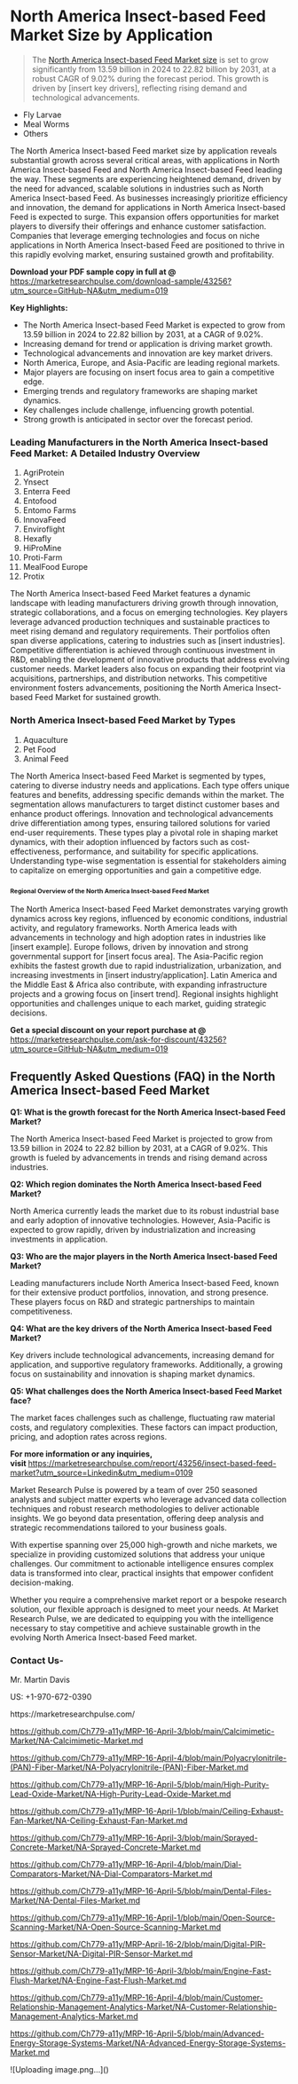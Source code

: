 <h1>North America Insect-based Feed Market&nbsp;Size by Application</h1><blockquote><p>The <a href="https://marketresearchpulse.com/download-sample/43256?utm_source=GitHub-NA&amp;utm_medium=019">North America Insect-based Feed Market size</a> is set to grow significantly from 13.59 billion in 2024 to 22.82 billion by 2031, at a robust CAGR of 9.02% during the forecast period. This growth is driven by [insert key drivers], reflecting rising demand and technological advancements.</p></blockquote><ul><li>Fly Larvae<li> Meal Worms<li> Others</li></ul><p>The North America Insect-based Feed market size by application reveals substantial growth across several critical areas, with applications in North America Insect-based Feed and North America Insect-based Feed leading the way. These segments are experiencing heightened demand, driven by the need for advanced, scalable solutions in industries such as North America Insect-based Feed. As businesses increasingly prioritize efficiency and innovation, the demand for applications in North America Insect-based Feed is expected to surge. This expansion offers opportunities for market players to diversify their offerings and enhance customer satisfaction. Companies that leverage emerging technologies and focus on niche applications in North America Insect-based Feed are positioned to thrive in this rapidly evolving market, ensuring sustained growth and profitability.</p><p><strong>Download your PDF sample copy in full at @ </strong><a href="https://marketresearchpulse.com/download-sample/43256?utm_source=GitHub-NA&amp;utm_medium=019">https://marketresearchpulse.com/download-sample/43256?utm_source=GitHub-NA&amp;utm_medium=019</a></p><p><strong>Key Highlights: </strong></p><ul><li>The North America Insect-based Feed Market is expected to grow from 13.59 billion in 2024 to 22.82 billion by 2031, at a CAGR of 9.02%.</li><li>Increasing demand for trend or application is driving market growth.</li><li>Technological advancements and innovation are key market drivers.</li><li>North America, Europe, and Asia-Pacific are leading regional markets.</li><li>Major players are focusing on insert focus area to gain a competitive edge.</li><li>Emerging trends and regulatory frameworks are shaping market dynamics.</li><li>Key challenges include challenge, influencing growth potential.</li><li>Strong growth is anticipated in sector over the forecast period.</li></ul><h3>Leading Manufacturers in the North America Insect-based Feed Market: A Detailed Industry Overview</h3><ol><li>AgriProtein</li><li>Ynsect</li><li>Enterra Feed</li><li>Entofood</li><li>Entomo Farms</li><li>InnovaFeed</li><li>Enviroflight</li><li>Hexafly</li><li>HiProMine</li><li>Proti-Farm</li><li>MealFood Europe</li><li>Protix</li></ol><div class="flex max-w-full flex-col flex-grow"><div class="min-h-8 text-message flex w-full flex-col items-end gap-2 whitespace-normal break-words [.text-message+&amp;]:mt-5" dir="auto" data-message-author-role="assistant" data-message-id="fd8432e4-4910-450d-b182-61b7bfb0a01f" data-message-model-slug="gpt-4o"><div class="flex w-full flex-col gap-1 empty:hidden first:pt-[3px]"><div class="markdown prose w-full break-words dark:prose-invert light"><p>The North America Insect-based Feed Market features a dynamic landscape with leading manufacturers driving growth through innovation, strategic collaborations, and a focus on emerging technologies. Key players leverage advanced production techniques and sustainable practices to meet rising demand and regulatory requirements. Their portfolios often span diverse applications, catering to industries such as [insert industries]. Competitive differentiation is achieved through continuous investment in R&amp;D, enabling the development of innovative products that address evolving customer needs. Market leaders also focus on expanding their footprint via acquisitions, partnerships, and distribution networks. This competitive environment fosters advancements, positioning the North America Insect-based Feed Market for sustained growth.</p></div></div></div></div><h3>North America Insect-based Feed Market by Types</h3><ol><li>Aquaculture<li> Pet Food<li> Animal Feed</li></ol><div class="flex max-w-full flex-col flex-grow"><div class="min-h-8 text-message flex w-full flex-col items-end gap-2 whitespace-normal break-words [.text-message+&amp;]:mt-5" dir="auto" data-message-author-role="assistant" data-message-id="084470be-0bb7-4664-bddf-5156b4f41249" data-message-model-slug="gpt-4o-mini"><div class="flex w-full flex-col gap-1 empty:hidden first:pt-[3px]"><div class="markdown prose w-full break-words dark:prose-invert light"><p>The North America Insect-based Feed Market is segmented by types, catering to diverse industry needs and applications. Each type offers unique features and benefits, addressing specific demands within the market. The segmentation allows manufacturers to target distinct customer bases and enhance product offerings. Innovation and technological advancements drive differentiation among types, ensuring tailored solutions for varied end-user requirements. These types play a pivotal role in shaping market dynamics, with their adoption influenced by factors such as cost-effectiveness, performance, and suitability for specific applications. Understanding type-wise segmentation is essential for stakeholders aiming to capitalize on emerging opportunities and gain a competitive edge.</p></div></div></div></div><h3><span style="font-size: 11px;">Regional Overview of the North America Insect-based Feed Market</span></h3><div class="flex max-w-full flex-col flex-grow"><div class="min-h-8 text-message flex w-full flex-col items-end gap-2 whitespace-normal break-words [.text-message+&amp;]:mt-5" dir="auto" data-message-author-role="assistant" data-message-id="e9038762-ce64-4e30-91c9-9bd413514231" data-message-model-slug="gpt-4o-mini"><div class="flex w-full flex-col gap-1 empty:hidden first:pt-[3px]"><div class="markdown prose w-full break-words dark:prose-invert light"><p>The North America Insect-based Feed Market demonstrates varying growth dynamics across key regions, influenced by economic conditions, industrial activity, and regulatory frameworks. North America leads with advancements in technology and high adoption rates in industries like [insert example]. Europe follows, driven by innovation and strong governmental support for [insert focus area]. The Asia-Pacific region exhibits the fastest growth due to rapid industrialization, urbanization, and increasing investments in [insert industry/application]. Latin America and the Middle East &amp; Africa also contribute, with expanding infrastructure projects and a growing focus on [insert trend]. Regional insights highlight opportunities and challenges unique to each market, guiding strategic decisions.</p></div></div></div></div><p><strong>Get a special discount on your report purchase at @ </strong><a href="https://marketresearchpulse.com/ask-for-discount/43256?utm_source=GitHub-NA&amp;utm_medium=019">https://marketresearchpulse.com/ask-for-discount/43256?utm_source=GitHub-NA&amp;utm_medium=019</a></p><h2>Frequently Asked Questions (FAQ) in the North America Insect-based Feed Market</h2><p><strong>Q1: What is the growth forecast for the North America Insect-based Feed Market?</strong></p><p>The North America Insect-based Feed Market is projected to grow from 13.59 billion in 2024 to 22.82 billion by 2031, at a CAGR of 9.02%. This growth is fueled by advancements in trends and rising demand across industries.</p><p><strong>Q2: Which region dominates the North America Insect-based Feed Market?</strong></p><p>North America currently leads the market due to its robust industrial base and early adoption of innovative technologies. However, Asia-Pacific is expected to grow rapidly, driven by industrialization and increasing investments in application.</p><p><strong>Q3: Who are the major players in the North America Insect-based Feed Market?</strong></p><p>Leading manufacturers include North America Insect-based Feed, known for their extensive product portfolios, innovation, and strong presence. These players focus on R&amp;D and strategic partnerships to maintain competitiveness.</p><p><strong>Q4: What are the key drivers of the North America Insect-based Feed Market?</strong></p><p>Key drivers include technological advancements, increasing demand for application, and supportive regulatory frameworks. Additionally, a growing focus on sustainability and innovation is shaping market dynamics.</p><p><strong>Q5: What challenges does the North America Insect-based Feed Market face?</strong></p><p>The market faces challenges such as challenge, fluctuating raw material costs, and regulatory complexities. These factors can impact production, pricing, and adoption rates across regions.</p><p><strong>For more information or any inquiries, visit&nbsp;</strong><a href="https://marketresearchpulse.com/report/43256/insect-based-feed-market?utm_source=Linkedin&utm_medium=0109">https://marketresearchpulse.com/report/43256/insect-based-feed-market?utm_source=Linkedin&utm_medium=0109</a></p><p>Market Research Pulse is powered by a team of over 250 seasoned analysts and subject matter experts who leverage advanced data collection techniques and robust research methodologies to deliver actionable insights. We go beyond data presentation, offering deep analysis and strategic recommendations tailored to your business goals.</p><p>With expertise spanning over 25,000 high-growth and niche markets, we specialize in providing customized solutions that address your unique challenges. Our commitment to actionable intelligence ensures complex data is transformed into clear, practical insights that empower confident decision-making.</p><p>Whether you require a comprehensive market report or a bespoke research solution, our flexible approach is designed to meet your needs. At Market Research Pulse, we are dedicated to equipping you with the intelligence necessary to stay competitive and achieve sustainable growth in the evolving North America Insect-based Feed market.</p><h3><strong>Contact Us-</strong></h3><p>Mr. Martin Davis</p><p>US: +1-970-672-0390</p><p>https://marketresearchpulse.com/</p><p><a href="https://github.com/Ch779-a11y/MRP-16-April-3/blob/main/Calcimimetic-Market/NA-Calcimimetic-Market.md">https://github.com/Ch779-a11y/MRP-16-April-3/blob/main/Calcimimetic-Market/NA-Calcimimetic-Market.md</a></p><p><a href="https://github.com/Ch779-a11y/MRP-16-April-4/blob/main/Polyacrylonitrile-(PAN)-Fiber-Market/NA-Polyacrylonitrile-(PAN)-Fiber-Market.md">https://github.com/Ch779-a11y/MRP-16-April-4/blob/main/Polyacrylonitrile-(PAN)-Fiber-Market/NA-Polyacrylonitrile-(PAN)-Fiber-Market.md</a></p><p><a href="https://github.com/Ch779-a11y/MRP-16-April-5/blob/main/High-Purity-Lead-Oxide-Market/NA-High-Purity-Lead-Oxide-Market.md">https://github.com/Ch779-a11y/MRP-16-April-5/blob/main/High-Purity-Lead-Oxide-Market/NA-High-Purity-Lead-Oxide-Market.md</a></p><p><a href="https://github.com/Ch779-a11y/MRP-16-April-1/blob/main/Ceiling-Exhaust-Fan-Market/NA-Ceiling-Exhaust-Fan-Market.md">https://github.com/Ch779-a11y/MRP-16-April-1/blob/main/Ceiling-Exhaust-Fan-Market/NA-Ceiling-Exhaust-Fan-Market.md</a></p><p><a href="https://github.com/Ch779-a11y/MRP-16-April-3/blob/main/Sprayed-Concrete-Market/NA-Sprayed-Concrete-Market.md">https://github.com/Ch779-a11y/MRP-16-April-3/blob/main/Sprayed-Concrete-Market/NA-Sprayed-Concrete-Market.md</a></p><p><a href="https://github.com/Ch779-a11y/MRP-16-April-4/blob/main/Dial-Comparators-Market/NA-Dial-Comparators-Market.md">https://github.com/Ch779-a11y/MRP-16-April-4/blob/main/Dial-Comparators-Market/NA-Dial-Comparators-Market.md</a></p><p><a href="https://github.com/Ch779-a11y/MRP-16-April-5/blob/main/Dental-Files-Market/NA-Dental-Files-Market.md">https://github.com/Ch779-a11y/MRP-16-April-5/blob/main/Dental-Files-Market/NA-Dental-Files-Market.md</a></p><p><a href="https://github.com/Ch779-a11y/MRP-16-April-1/blob/main/Open-Source-Scanning-Market/NA-Open-Source-Scanning-Market.md">https://github.com/Ch779-a11y/MRP-16-April-1/blob/main/Open-Source-Scanning-Market/NA-Open-Source-Scanning-Market.md</a></p><p><a href="https://github.com/Ch779-a11y/MRP-April-16-2/blob/main/Digital-PIR-Sensor-Market/NA-Digital-PIR-Sensor-Market.md">https://github.com/Ch779-a11y/MRP-April-16-2/blob/main/Digital-PIR-Sensor-Market/NA-Digital-PIR-Sensor-Market.md</a></p><p><a href="https://github.com/Ch779-a11y/MRP-16-April-3/blob/main/Engine-Fast-Flush-Market/NA-Engine-Fast-Flush-Market.md">https://github.com/Ch779-a11y/MRP-16-April-3/blob/main/Engine-Fast-Flush-Market/NA-Engine-Fast-Flush-Market.md</a></p><p><a href="https://github.com/Ch779-a11y/MRP-16-April-4/blob/main/Customer-Relationship-Management-Analytics-Market/NA-Customer-Relationship-Management-Analytics-Market.md">https://github.com/Ch779-a11y/MRP-16-April-4/blob/main/Customer-Relationship-Management-Analytics-Market/NA-Customer-Relationship-Management-Analytics-Market.md</a></p><p><a href="https://github.com/Ch779-a11y/MRP-16-April-5/blob/main/Advanced-Energy-Storage-Systems-Market/NA-Advanced-Energy-Storage-Systems-Market.md">https://github.com/Ch779-a11y/MRP-16-April-5/blob/main/Advanced-Energy-Storage-Systems-Market/NA-Advanced-Energy-Storage-Systems-Market.md</a></p>
![Uploading image.png…]()
